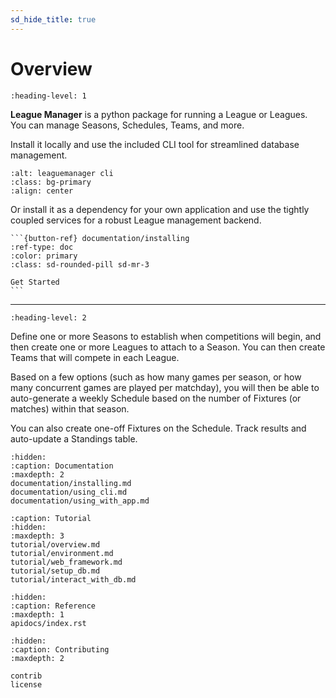 ```yaml
---
sd_hide_title: true
---
```


# Overview

```{rubric} League Manager
:heading-level: 1
```

**League Manager** is a python package for running a League or Leagues. You can manage Seasons, Schedules, Teams, and more.

Install it locally and use the included CLI tool for streamlined database management.

```{image} ./img/demo.gif
:alt: leaguemanager cli
:class: bg-primary
:align: center
```

Or install it as a dependency for your own application and use the tightly coupled services for a robust League management backend.

````{div} sd-d-flex-row
```{button-ref} documentation/installing
:ref-type: doc
:color: primary
:class: sd-rounded-pill sd-mr-3

Get Started
```
````

***

```{rubric} Overview
:heading-level: 2
```
Define one or more Seasons to establish when competitions will begin, and then create one or more Leagues to attach to a Season. You can then create Teams that will compete in each League.

Based on a few options (such as how many games per season, or how many concurrent games are played per matchday), you will then be able to auto-generate a weekly Schedule based on the number of Fixtures (or matches) within that season.

You can also create one-off Fixtures on the Schedule. Track results and auto-update a Standings table.



```{toctree}
:hidden:
:caption: Documentation
:maxdepth: 2
documentation/installing.md
documentation/using_cli.md
documentation/using_with_app.md
```

```{toctree}
:caption: Tutorial
:hidden:
:maxdepth: 3
tutorial/overview.md
tutorial/environment.md
tutorial/web_framework.md
tutorial/setup_db.md
tutorial/interact_with_db.md
```

```{toctree}
:hidden:
:caption: Reference
:maxdepth: 1
apidocs/index.rst
```


```{toctree}
:hidden:
:caption: Contributing
:maxdepth: 2

contrib
license
```